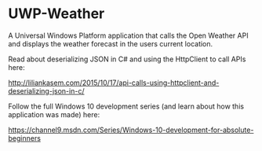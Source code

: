 # UWP-Weather

A Universal Windows Platform application that calls the Open Weather API and displays the weather forecast in the users current location.

Read about deserializing JSON in C# and using the HttpClient to call APIs here:

http://liliankasem.com/2015/10/17/api-calls-using-httpclient-and-deserializing-json-in-c/

Follow the full Windows 10 development series (and learn about how this application was made) here:

https://channel9.msdn.com/Series/Windows-10-development-for-absolute-beginners
